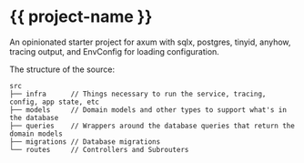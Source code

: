 # {{ project-name }}

An opinionated starter project for axum with sqlx, postgres, tinyid, anyhow, tracing output, and EnvConfig for loading configuration.

The structure of the source:

```
src
├── infra      // Things necessary to run the service, tracing, config, app state, etc
├── models     // Domain models and other types to support what's in the database
├── queries    // Wrappers around the database queries that return the domain models
├── migrations // Database migrations
└── routes     // Controllers and Subrouters
```
